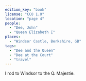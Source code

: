 ```yaml
---
edition_key: "book"
license: "CC0 1.0"
location: "page 4"
people:
  - "Dee, John"
  - "Queen Elizabeth I"
places:
  - "Windsor Castle, Berkshire, GB"
tags:
  - "Dee and the Queen"
  - "Dee at the Court"
  - "travel"
---
```

I rod to Windsor to
the Q. Majestie.
